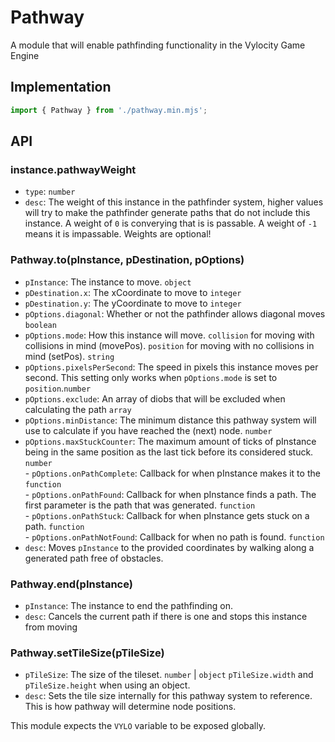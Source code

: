 # Pathway
A module that will enable pathfinding functionality in the Vylocity Game Engine   

## Implementation 

```js
import { Pathway } from './pathway.min.mjs';
```

## API   

###  instance.pathwayWeight   
   - `type`: `number`  
   - `desc`: The weight of this instance in the pathfinder system, higher values will try to make the pathfinder generate paths that do not include this instance. A weight of `0` is converying that is is passable. A weight of `-1` means it is impassable. Weights are optional!       

###  Pathway.to(pInstance, pDestination, pOptions) 
   - `pInstance`: The instance to move. `object`
   - `pDestination.x`: The xCoordinate to move to `integer`  
   - `pDestination.y`: The yCoordinate to move to `integer`  
   - `pOptions.diagonal`: Whether or not the pathfinder allows diagonal moves `boolean`  
   - `pOptions.mode`: How this instance will move. `collision` for moving with collisions in mind (movePos). `position` for moving with no collisions in mind (setPos). `string` 
   - `pOptions.pixelsPerSecond`: The speed in pixels this instance moves per second. This setting only works when `pOptions.mode` is set to `position`.`number`   
   - `pOptions.exclude`: An array of diobs that will be excluded when calculating the path `array`  
   - `pOptions.minDistance`: The minimum distance this pathway system will use to calculate if you have reached the (next) node. `number`  
   - `pOptions.maxStuckCounter`: The maximum amount of ticks of pInstance being in the same position as the last tick before its considered stuck. `number`  
	- `pOptions.onPathComplete`: Callback for when pInstance makes it to the `function`  
	- `pOptions.onPathFound`: Callback for when pInstance finds a path. The first parameter is the path that was generated. `function`  
	- `pOptions.onPathStuck`: Callback for when pInstance gets stuck on a path. `function`  
	- `pOptions.onPathNotFound`: Callback for when no path is found. `function`  
   - `desc`: Moves `pInstance` to the provided coordinates by walking along a generated path free of obstacles.

###  Pathway.end(pInstance)  
   - `pInstance`: The instance to end the pathfinding on.
   - `desc`: Cancels the current path if there is one and stops this instance from moving    
   
### Pathway.setTileSize(pTileSize)
  - `pTileSize`: The size of the tileset. `number` | `object` `pTileSize.width` and `pTileSize.height` when using an object.  
  - `desc`: Sets the tile size internally for this pathway system to reference. This is how pathway will determine node positions.

This module expects the `VYLO` variable to be exposed globally.